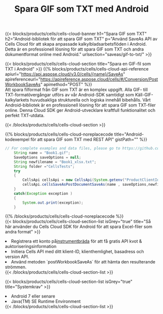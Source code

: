 ﻿---
title:  Spara GIF som TXT med Android
description:  Använder Aspose.Cells Cloud SDK för Android för att spara GIF-formatfil som TXT-formatfil.
kwords: Excel, Save GIF as TXT, REST, Android
howto: How to save GIF as TXT using Aspose.Cells Cloud Android library.
---
{{< blocks/products/cells/cells-cloud-banner h1="Spara GIF som TXT" h2="Android-bibliotek för att spara GIF som TXT" p="Använd SaveAs API av Cells Cloud för att skapa anpassade kalkylbladsarbetsflöden i Android. Detta är en professionell lösning för att spara GIF som TXT och andra dokumentformat online med Android." urlsection="saveas/gif-to-txt/" >}}

{{< blocks/products/cells/cells-cloud-section title="Spara en GIF-fil som TXT i Android" >}}
{{% blocks/products/cells/cells-cloud-api-reference apiurl="https://api.aspose.cloud/v3.0/cells/{name}/SaveAs" apireferenceurl="https://apireference.aspose.cloud/cells/#/Conversion/PostWorkbookSaveAs" apimethod="POST" %}}
<br/>
Att spara filformat från GIF som TXT är en komplex uppgift. Alla GIF- till TXT-formatövergångar utförs av vår Android-SDK samtidigt som Käll-GIF-kalkylarkets huvudsakliga strukturella och logiska innehåll bibehålls. Vårt Android-bibliotek är en professionell lösning för att spara GIF som TXT-filer online. Denna Cloud SDK ger Android-utvecklare kraftfull funktionalitet och perfekt TXT-utdata.

{{< /blocks/products/cells/cells-cloud-section >}}

{{% blocks/products/cells/cells-cloud-noreplacecode title="Android-kodexempel för att spara GIF som TXT med REST API" gistPath="" %}}
  
```java
// For complete examples and data files, please go to https://github.com/aspose-cells-cloud/aspose-cells-cloud-android/
    String name = "Book1.gif";
    SaveOptions saveOptions = null;
    String newfilename = "Book1_xlsx.txt";
    String folder ="CellsTests";
    try
    {
        CellsApi cellsApi = new CellsApi(System.getenv("ProductClientId"), System.getenv("ProductClientSecret"));
        cellsApi.cellsSaveAsPostDocumentSaveAs(name , saveOptions,newfilename,false,false,folder,null,null,null,true);                       
    }
    catch(Exception exception )
    {
        System.out.print(exception);
    }
```
  
{{% /blocks/products/cells/cells-cloud-noreplacecode %}}
<br/>
{{< blocks/products/cells/cells-cloud-section-list isGrey="true" title="Så här använder du Cells Cloud SDK för Android för att spara Excel-filer som andra format" >}}
<li> Registrera ett konto på<a href="https://dashboard.aspose.cloud/">instrumentbräda</a> för att få gratis API kvot & auktoriseringsinformation</li>
<li>Initiera Cells API med ditt klient-ID, klienthemlighet, basadress och version API.</li>
<li>Använd metoden `postWorkbookSaveAs` för att hämta den resulterande strömmen.</li>
{{< /blocks/products/cells/cells-cloud-section-list >}}

{{< blocks/products/cells/cells-cloud-section-list isGrey="true" title="Systemkrav" >}}
<li>Android 7 eller senare</li>
<li>Java(TM) SE Runtime Environment</li>
{{< /blocks/products/cells/cells-cloud-section-list >}}
